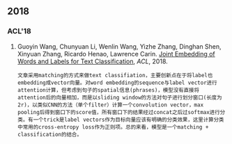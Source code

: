 ## 2018


### ACL'18

1. Guoyin Wang, Chunyuan Li, Wenlin Wang, Yizhe Zhang, Dinghan Shen, Xinyuan Zhang, Ricardo Henao, Lawrence Carin. [Joint Embedding of Words and Labels for Text Classification](http://people.ee.duke.edu/~lcarin/acl2018_Guoyin.pdf), *ACL*, 2018.
   ```
   文章采用matching的方式来做text classifiation，主要创新点在于将label也embedding成vector向量。对word embedding的sequence与label vector进行attention计算，但考虑到句子的spatial信息(phrases)，模型没有直接将attention后的向量相加，而是以sliding window的方法对句子进行划分窗口(长度为2r)，以类似CNN的方法（单个filter）计算一个convolution vector，max pooling后得到窗口下的score值，所有窗口下的结果经过concat之后过softmax进行分类。有一个trick是label vectors作为目标向量应该有明确的分类效果，这里计算分类中常用的cross-entropy loss作为正则项。总的来看，模型是一个matching + classification的结合。
   ```
